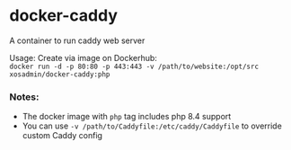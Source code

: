 # docker-caddy
A container to run caddy web server  
  
Usage: Create via image on Dockerhub:  
`` docker run -d -p 80:80 -p 443:443 -v /path/to/website:/opt/src xosadmin/docker-caddy:php ``  
  
### Notes:  
- The docker image with ``php`` tag includes php 8.4 support  
- You can use ``-v /path/to/Caddyfile:/etc/caddy/Caddyfile`` to override custom Caddy config  
